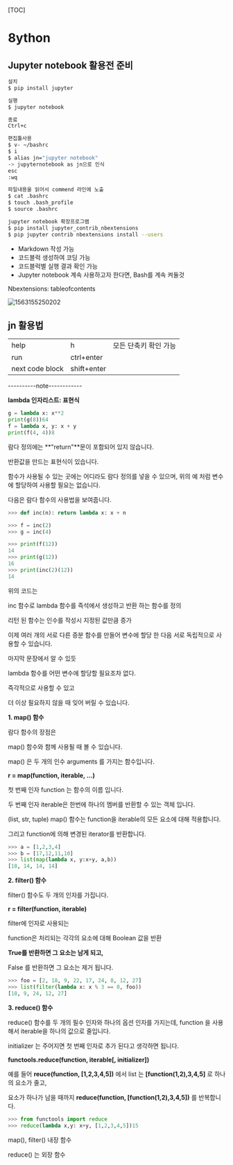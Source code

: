 [TOC]

# 8ython

## Jupyter notebook 활용전 준비

```bash
설치
$ pip install jupyter

실행
$ jupyter notebook

종료
Ctrl+c

편집툴사용
$ v- ~/bashrc
$ i
$ alias jn="jupyter notebook"
-> jupyternotebook as jn으로 인식
esc
:wq

파일내용을 읽어서 commend 라인에 노출
$ cat .bashrc
$ touch .bash_profile
$ source .bashrc

jupyter notebook 확장프로그램
$ pip install jupyter_contrib_nbextensions
$ pip jupyter contrib nbextensions install --users
```

- Markdown 작성 가능
- 코드블럭 생성하여 코딩 가능
- 코드블럭별 실행 결과 확인 가능
- Jupyter notebook 계속 사용하고자 한다면, Bash를 계속 켜둘것

Nbextensions: tableofcontents

![1563155250202](C:\Users\student\AppData\Roaming\Typora\typora-user-images\1563155250202.png)

## jn 활용법

|                 |             |                       |
| --------------- | ----------- | --------------------- |
| help            | h           | 모든 단축키 확인 가능 |
| run             | ctrl+enter  |                       |
| next code block | shift+enter |                       |



















----------note------------

**lambda 인자리스트: 표현식**

```python
g = lambda x: x**2
print(g(8))64
f = lambda x, y: x + y
print(f(4, 4))8
```

람다 정의에는 **"return"**문이 포함되어 있지 않습니다. 

반환값을 만드는 표현식이 있습니다. 

함수가 사용될 수 있는 곳에는 어디라도 람다 정의를 넣을 수 있으며, 위의 예 처럼 변수에 할당하여 사용할 필요는 없습니다.



다음은 람다 함수의 사용법을 보여줍니다.

```python
>>> def inc(n):	return lambda x: x + n

>>> f = inc(2)
>>> g = inc(4)

>>> print(f(12))
14
>>> print(g(12))
16
>>> print(inc(2)(12))
14
```



위의 코드는

inc 함수로 lambda 함수를 즉석에서 생성하고 반환 하는 함수를 정의 

리턴 된 함수는 인수를 작성시 지정된 값만큼 증가



이제 여러 개의 서로 다른 증분 함수를 만들어 변수에 할당 한 다음 서로 독립적으로 사용할 수 있습니다. 

마지막 문장에서 알 수 있듯

lambda 함수를 어떤 변수에 할당할 필요조차 없다. 

즉각적으로 사용할 수 있고

더 이상 필요하지 않을 때 잊어 버릴 수 있습니다.



**1. map() 함수**

람다 함수의 장점은 

map() 함수와 함께 사용될 때 볼 수 있습니다. 

map() 은 두 개의 인수 arguments 를 가지는 함수입니다.

**r = map(function, iterable, ...)**

첫 번째 인자 function 는 함수의 이름 입니다. 

두 번째 인자 iterable은 한번에 하나의 멤버를 반환할 수 있는 객체 입니다.

(list, str, tuple) map() 함수는 function을 iterable의 모든 요소에 대해 적용합니다. 

그리고 function에 의해 변경된 iterator를 반환합니다.

```python
>>> a = [1,2,3,4]
>>> b = [17,12,11,10]
>>> list(map(lambda x, y:x+y, a,b))
[18, 14, 14, 14]
```



**2. filter() 함수**

filter() 함수도 두 개의 인자를 가집니다.

**r = filter(function, iterable)**

filter에 인자로 사용되는 

function은 처리되는 각각의 요소에 대해 Boolean 값을 반환

**True를 반환하면 그 요소는 남게 되고,** 

False 를 반환하면 그 요소는 제거 됩니다.

```python
>>> foo = [2, 18, 9, 22, 17, 24, 8, 12, 27]
>>> list(filter(lambda x: x % 3 == 0, foo))
[18, 9, 24, 12, 27]
```



**3. reduce() 함수**

reduce() 함수를 두 개의 필수 인자와 하나의 옵션 인자를 가지는데, function 을 사용해서 iterable을 하나의 값으로 줄입니다. 

initializer 는 주어지면 첫 번째 인자로 추가 된다고 생각하면 됩니다.

**functools.reduce(function, iterable[, initializer])**

예를 들어 **reuce(function, [1,2,3,4,5])** 에서 list 는 **[function(1,2),3,4,5]** 로 하나의 요소가 줄고,

요소가 하나가 남을 때까지 **reduce(function, [function(1,2),3,4,5])** 를 반복합니다.

```python
>>> from functools import reduce
>>> reduce(lambda x,y: x+y, [1,2,3,4,5])15
```

map(), filter()  내장 함수

reduce() 는 외장 함수

